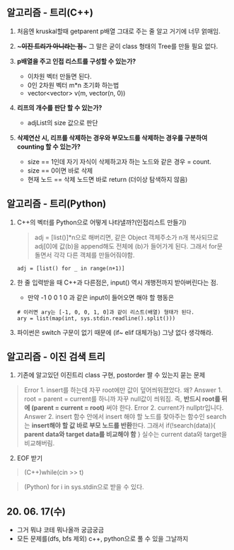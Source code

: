 ## 알고리즘 - 트리(C++)

 1. 처음엔 kruskal할때 getparent p배열 그대로 주는 줄 알고 거기에 너무 얽매임.

 2. **~~~이진 트리가 아니라는 점~~~** 그 말은 굳이 class 형태의 Tree를 만들 필요 없다.

 3. **p배열을 주고 인접 리스트를 구성할 수 있는가?**
    - 이차원 벡터 만들면 된다.
    - 0인 2차원 벡터 m*n 초기화 하는법
    - vector<vector<int>> v(m, vector<int>(n, 0))

 4. **리프의 개수를 판단 할 수 있는가?**
    - adjList의 size 값으로 판단

 5. **삭제연산 시, 리프를 삭제하는 경우와 부모노드를 삭제하는 경우를 구분하여 counting 할 수 있는가?**
    - size == 1인데 자기 자식이 삭제하고자 하는 노드와 같은 경우 = count.
    - size == 0이면 바로 삭제
    - 현재 노드 == 삭제 노드면 바로 return (더이상 탐색하지 않음)

## 알고리즘 - 트리(Python)

 1. C++의 벡터를 Python으로 어떻게 나타낼까?(인접리스트 만들기)
    > adj = [list()]*n으로 해버리면, 같은 Object 객체주소가 n개 복사되므로
    > adj[0]에 값(b)을 append해도 전체에 (b)가 들어가게 된다.
    > 그래서 for문 돌면서 각각 다른 객체를 만들어줘야함.
    ```
    adj = [list() for _ in range(n+1)]
    ```

 2. 한 줄 입력받을 때 C++과 다른점은, input() 역시 개행전까지 받아버린다는 점.
    - 만약 -1 0 0 1 0 과 같은 input이 들어오면 해야 할 행동은
    ```
    # 이러면 ary는 [-1, 0, 0, 1, 0]과 같이 리스트(배열) 형태가 된다.
    ary = list(map(int, sys.stdin.readline().split()))
    ```

 3. 파이썬은 switch 구문이 없기 때문에 (if~ elif 대체가능) 그냥 없다 생각해라.

## 알고리즘 - 이진 검색 트리

 1. 기존에 알고있던 이진트리 class 구현, postorder 짤 수 있는지 묻는 문제

 > Error 1. insert를 하는데 자꾸 root에만 값이 덮어씌워졌었다. 왜?
 > Answer 1. root = parent = current를 하니까 자꾸 null값이 씌워짐.
 >          즉, **반드시 root를 뒤에 (parent = current = root)** 써야 한다.
 > Error 2. current가 nullptr입니다.
 > Answer 2. insert 함수 안에서 insert 해야 할 노드를 찾아주는 함수인 search는 **insert해야 할 값 바로 부모 노드를 반환**한다.
 > 그래서 if(!search(data)){ **parent data와 target data를 비교해야 함** }
 > 실수는 current data와 target을 비교해버림.

 2. EOF 받기

 > (C++)while(cin >> t)

 > (Python) for i in sys.stdin으로 받을 수 있다.
 
 ## 20. 06. 17(수)
  - 그거 뭐냐 코테 뭐나올까 궁금궁금
  - 모든 문제를(dfs, bfs 제외) c++, python으로 풀 수 있을 그날까지
